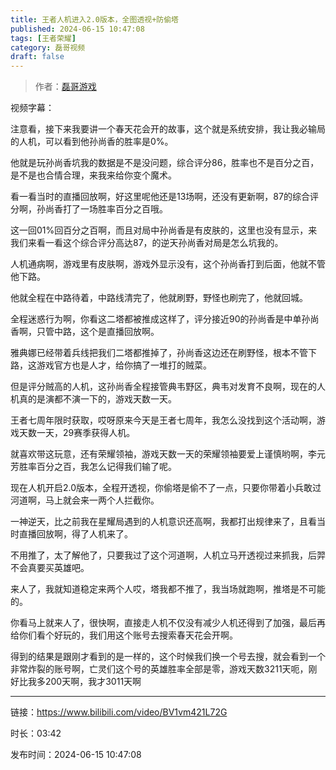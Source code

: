 ```yaml
---
title: 王者人机进入2.0版本，全图透视+防偷塔
published: 2024-06-15 10:47:08
tags: [王者荣耀]
category: 磊哥视频
draft: false
---
```



> 作者：[磊哥游戏](https://space.bilibili.com/268941858?spm_id_from=333.788.upinfo.head.click)

视频字幕：

注意看，接下来我要讲一个春天花会开的故事，这个就是系统安排，我让我必输局的人机，可以看到他孙尚香的胜率是0%。

他就是玩孙尚香坑我的数据是不是没问题，综合评分86，胜率也不是百分之百，是不是也合情合理，来我来给你变个魔术。

看一看当时的直播回放啊，好这里呢他还是13场啊，还没有更新啊，87的综合评分啊，孙尚香打了一场胜率百分之百哦。

这一回01%回百分之百啊，而且对局中孙尚香是有皮肤的，这里也没有显示，来我们来看一看这个综合评分高达87，的逆天孙尚香对局是怎么坑我的。

人机通病啊，游戏里有皮肤啊，游戏外显示没有，这个孙尚香打到后面，他就不管他下路。

他就全程在中路待着，中路线清完了，他就刷野，野怪也刷完了，他就回城。

全程迷惑行为啊，你看这二塔都被推成这样了，评分接近90的孙尚香是中单孙尚香啊，只管中路，这个是直播回放啊。

雅典娜已经带着兵线把我们二塔都推掉了，孙尚香这边还在刷野怪，根本不管下路，这游戏官方也是人才，给你搞了一堆打的贼菜。

但是评分贼高的人机，这孙尚香全程接管典韦野区，典韦对发育不良啊，现在的人机真的是演都不演一下的，游戏天数一天。

王者七周年限时获取，哎呀原来今天是王者七周年，我怎么没找到这个活动啊，游戏天数一天，29赛季获得人机。

就喜欢带这玩意，还有荣耀领袖，游戏天数一天的荣耀领袖要爱上谨慎哟啊，李元芳胜率百分之百，我怎么记得我们输了呢。

现在人机开启2.0版本，全程开透视，你偷塔是偷不了一点，只要你带着小兵敢过河道啊，马上就会来一两个人拦截你。

一神逆天，比之前我在星耀局遇到的人机意识还高啊，我都打出规律来了，且看当时直播回放啊，得了人机来了。

不用推了，太了解他了，只要我过了这个河道啊，人机立马开透视过来抓我，后羿不会真要买英雄吧。

来人了，我就知道稳定来两个人哎，塔我都不推了，我当场就跑啊，推塔是不可能的。

你看马上就来人了，很快啊，直接走人机不仅没有减少人机还得到了加强，最后再给你们看个好玩的，我们用这个账号去搜索春天花会开啊。

得到的结果是跟刚才看到的是一样的，这个时候我们换一个号去搜，就会看到一个非常炸裂的账号啊，亡灵们这个号的英雄胜率全部是零，游戏天数3211天呃，刚好比我多200天啊，我才3011天啊

---

链接：https://www.bilibili.com/video/BV1vm421L72G

时长：03:42

发布时间：2024-06-15 10:47:08
